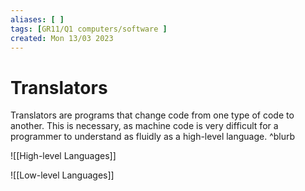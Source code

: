 ```yaml
---
aliases: [ ]
tags: [GR11/Q1 computers/software ]
created: Mon 13/03 2023
---
```

# Translators
Translators are programs that change code from one type of code to another. This is necessary, as machine code is very difficult for a programmer to understand as fluidly as a high-level language. ^blurb

![[High-level Languages]]

![[Low-level Languages]]